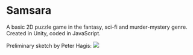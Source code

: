 # Samsara

A basic 2D puzzle game in the fantasy, sci-fi and murder-mystery genre.
Created in Unity, coded in JavaScript.

Preliminary sketch by Peter Hagis:
![](https://user-images.githubusercontent.com/18381631/31200591-d4eef468-a95b-11e7-808d-5f20e931fa5b.jpg)
